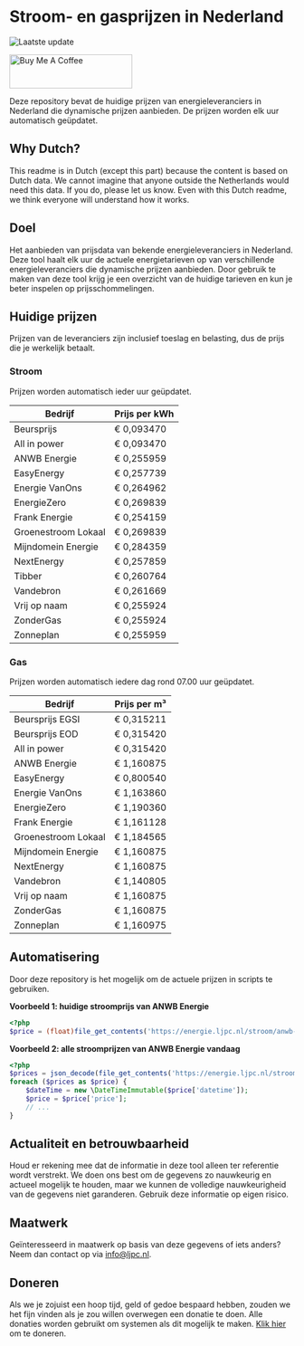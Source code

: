 # Stroom- en gasprijzen in Nederland

![Laatste update](https://img.shields.io/badge/laatste%20update-2025--10--11%2001%3A00%20CET-brightgreen)

<a href="https://www.buymeacoffee.com/Lars-" target="_blank"><img src="https://cdn.buymeacoffee.com/buttons/v2/default-orange.png" alt="Buy Me A Coffee" height="60" style="height: 60px !important;width: 217px !important;" ></a>

Deze repository bevat de huidige prijzen van energieleveranciers in Nederland die dynamische prijzen aanbieden. De prijzen worden elk uur automatisch geüpdatet.

## Why Dutch?

This readme is in Dutch (except this part) because the content is based on Dutch data. We cannot imagine that anyone outside the Netherlands would need this data. If you do, please let us know. Even with this Dutch readme, we think
everyone will understand how it works.

## Doel

Het aanbieden van prijsdata van bekende energieleveranciers in Nederland. Deze tool haalt elk uur de actuele energietarieven op van verschillende energieleveranciers die dynamische prijzen aanbieden. Door gebruik te maken van deze tool
krijg je een overzicht van de huidige tarieven en kun je beter inspelen op prijsschommelingen.

## Huidige prijzen

Prijzen van de leveranciers zijn inclusief toeslag en belasting, dus de prijs die je werkelijk betaalt.

### Stroom

Prijzen worden automatisch ieder uur geüpdatet.

 Bedrijf | Prijs per kWh 
---------|---------------
Beursprijs | € 0,093470
All in power | € 0,093470
ANWB Energie | € 0,255959
EasyEnergy | € 0,257739
Energie VanOns | € 0,264962
EnergieZero | € 0,269839
Frank Energie | € 0,254159
Groenestroom Lokaal | € 0,269839
Mijndomein Energie | € 0,284359
NextEnergy | € 0,257859
Tibber | € 0,260764
Vandebron | € 0,261669
Vrij op naam | € 0,255924
ZonderGas | € 0,255924
Zonneplan | € 0,255959


### Gas

Prijzen worden automatisch iedere dag rond 07.00 uur geüpdatet.

 Bedrijf | Prijs per m³ 
---------|--------------
Beursprijs EGSI | € 0,315211
Beursprijs EOD | € 0,315420
All in power | € 0,315420
ANWB Energie | € 1,160875
EasyEnergy | € 0,800540
Energie VanOns | € 1,163860
EnergieZero | € 1,190360
Frank Energie | € 1,161128
Groenestroom Lokaal | € 1,184565
Mijndomein Energie | € 1,160875
NextEnergy | € 1,160875
Vandebron | € 1,140805
Vrij op naam | € 1,160875
ZonderGas | € 1,160875
Zonneplan | € 1,160975


## Automatisering

Door deze repository is het mogelijk om de actuele prijzen in scripts te gebruiken.

**Voorbeeld 1: huidige stroomprijs van ANWB Energie**

```php
<?php
$price = (float)file_get_contents('https://energie.ljpc.nl/stroom/anwb-energie-nu.txt');

```

**Voorbeeld 2: alle stroomprijzen van ANWB Energie vandaag**

```php
<?php
$prices = json_decode(file_get_contents('https://energie.ljpc.nl/stroom/all-in-power-vandaag.json'),true);
foreach ($prices as $price) {
    $dateTime = new \DateTimeImmutable($price['datetime']);
    $price = $price['price'];
    // ...
}
```

## Actualiteit en betrouwbaarheid

Houd er rekening mee dat de informatie in deze tool alleen ter referentie wordt verstrekt. We doen ons best om de gegevens zo nauwkeurig en actueel mogelijk te houden, maar we kunnen de volledige nauwkeurigheid van de gegevens niet
garanderen. Gebruik deze informatie op eigen risico.

## Maatwerk

Geïnteresseerd in maatwerk op basis van deze gegevens of iets anders? Neem dan contact op
via [info@ljpc.nl](mailto:info@ljpc.nl?subject=Energie%20prijzen).

## Doneren

Als we je zojuist een hoop tijd, geld of gedoe bespaard hebben, zouden we het fijn vinden als je zou willen overwegen een
donatie te doen. Alle donaties worden gebruikt om systemen als dit mogelijk te
maken. [Klik hier](https://www.buymeacoffee.com/Lars-) om te doneren.
